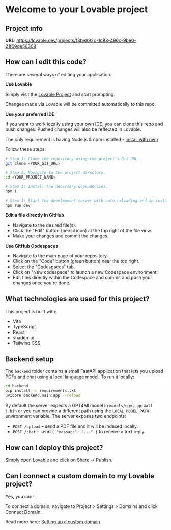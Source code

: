 # Welcome to your Lovable project

## Project info

**URL**: https://lovable.dev/projects/f3be892c-1c88-496c-9be0-21f69de56308

## How can I edit this code?

There are several ways of editing your application.

**Use Lovable**

Simply visit the [Lovable Project](https://lovable.dev/projects/f3be892c-1c88-496c-9be0-21f69de56308) and start prompting.

Changes made via Lovable will be committed automatically to this repo.

**Use your preferred IDE**

If you want to work locally using your own IDE, you can clone this repo and push changes. Pushed changes will also be reflected in Lovable.

The only requirement is having Node.js & npm installed - [install with nvm](https://github.com/nvm-sh/nvm#installing-and-updating)

Follow these steps:

```sh
# Step 1: Clone the repository using the project's Git URL.
git clone <YOUR_GIT_URL>

# Step 2: Navigate to the project directory.
cd <YOUR_PROJECT_NAME>

# Step 3: Install the necessary dependencies.
npm i

# Step 4: Start the development server with auto-reloading and an instant preview.
npm run dev
```

**Edit a file directly in GitHub**

- Navigate to the desired file(s).
- Click the "Edit" button (pencil icon) at the top right of the file view.
- Make your changes and commit the changes.

**Use GitHub Codespaces**

- Navigate to the main page of your repository.
- Click on the "Code" button (green button) near the top right.
- Select the "Codespaces" tab.
- Click on "New codespace" to launch a new Codespace environment.
- Edit files directly within the Codespace and commit and push your changes once you're done.

## What technologies are used for this project?

This project is built with:

- Vite
- TypeScript
- React
- shadcn-ui
- Tailwind CSS

## Backend setup

The `backend` folder contains a small FastAPI application that lets you upload
PDFs and chat using a local language model. To run it locally:

```bash
cd backend
pip install -r requirements.txt
uvicorn backend.main:app --reload
```

By default the server expects a GPT4All model in `models/ggml-gpt4all-j.bin` or
you can provide a different path using the `LOCAL_MODEL_PATH` environment
variable. The server exposes two endpoints:

- `POST /upload` – send a PDF file and it will be indexed locally.
- `POST /chat` – send `{ "message": "..." }` to receive a text reply.

## How can I deploy this project?

Simply open [Lovable](https://lovable.dev/projects/f3be892c-1c88-496c-9be0-21f69de56308) and click on Share -> Publish.

## Can I connect a custom domain to my Lovable project?

Yes, you can!

To connect a domain, navigate to Project > Settings > Domains and click Connect Domain.

Read more here: [Setting up a custom domain](https://docs.lovable.dev/tips-tricks/custom-domain#step-by-step-guide)
